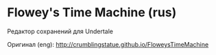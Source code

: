 # Flowey's Time Machine (rus)
Редактор сохранений для Undertale



Оригинал (eng):
http://crumblingstatue.github.io/FloweysTimeMachine
